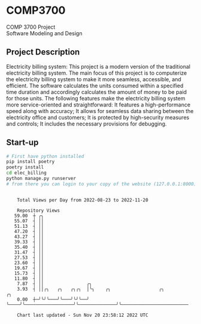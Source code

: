 # COMP3700
COMP 3700 Project  
Software Modeling and Design
## Project Description
Electricity billing system: This project is a modern version of the traditional electricity billing system. The main focus of this project is to computerize the electricity billing system to make it more seamless, accessible, and efficient. The software calculates the units consumed within a specified time duration and accordingly calculates the amount of money to be paid for those units. The following features make the electricity billing system more service-oriented and straightforward: It features a high-performance speed along with accuracy; It allows for seamless data sharing between the electricity office and customers; It is protected by high-security measures and controls; It includes the necessary provisions for debugging.

## Start-up
```bash
# First have python installed
pip install poetry
poetry install
cd elec_billing
python manage.py runserver
# from there you can login to your copy of the website (127.0.0.1:8000), default creds are admin/admin
```

```

    Total Views per Day from 2022-08-23 to 2022-11-20

    Repository Views
   59.00  ┼ ╭╮
   55.07  ┤ ││
   51.13  ┤ ││
   47.20  ┤ ││
   43.27  ┤ ││
   39.33  ┤ ││
   35.40  ┤ ││
   31.47  ┤ ││
   27.53  ┤ ││
   23.60  ┤ ││
   19.67  ┤ ││
   15.73  ┤ ││
   11.80  ┤ ││
    7.87  ┤ ││                ╭╮
    3.93  ┤ ││╭╮   ╭╮   ╭╮╭╮  │╰╮    ╭╮                  ╭╮              ╭╮
    0.00  ┼─╯╰╯╰───╯╰───╯╰╯╰──╯ ╰────╯╰──────────────────╯╰──────────────╯╰─────────────────────────

    Chart last updated - Sun Nov 20 23:58:12 2022 UTC
    
```
